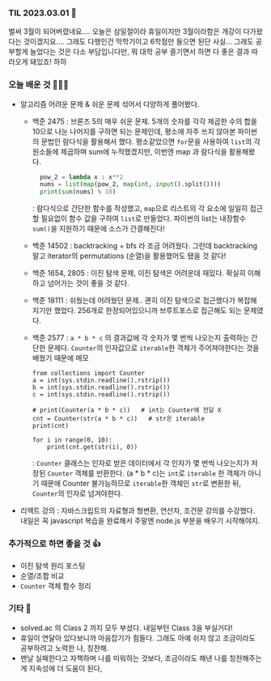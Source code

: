 ### TIL 2023.03.01 🐣

벌써 3월이 되어버렸네요.... 오늘은 삼일절이라 휴일이지만 3월이라함은 개강이 다가왔다는 것이겠지요.... 그래도 다행인건 막학기이고 6학점만 들으면 된단 사실... 그래도 공부할게 늘었다는 것은 다소 부담입니다만, 뭐 대학 공부 즐기면서 하면 다 좋은 결과 따라오게 돼있죠! 하하

### 오늘 배운 것 👩🏻‍💻
- 알고리즘 어려운 문제 & 쉬운 문제 섞어서 다양하게 풀어봤다.
	- 백준 2475 : 브론즈 5의 매우 쉬운 문제. 5개의 숫자를 각각 제곱한 수의 합을 10으로 나눈 나머지를 구하면 되는 문제인데, 평소에 자주 쓰지 않아본 파이썬의 문법인 람다식을 활용해서 했다. 평소같았으면 ```for```문을 사용하여 ```list```의 각 원소들에 제곱하며 sum에 누적했겠지만, 이번엔 map 과 람다식을 활용해봤다.
      ~~~python
        pow_2 = lambda x : x**2
        nums = list(map(pow_2, map(int, input().split())))
        print(sum(nums) % 10)
      ~~~
    
      : 람다식으로 간단한 함수를 작성했고, ```map```으로 리스트의 각 요소에 일일히 접근할 필요없이 함수 값을 구하여 ```list```로 만들었다. 파이썬의 list는 내장함수 ```sum()```을 지원하기 때문에 소스가 간결해진다!
  - 백준 14502 : backtracking + bfs 라 조금 어려웠다. 그런데 backtracking 말고 iterator의 permutations (순열)을 활용했어도 됐을 것 같다!
  - 백준 1654, 2805 : 이진 탐색 문제, 이진 탐색은 어려운데 재밌다. 확실히 이해하고 넘어가는 것이 좋을 것 같다.
  - 백준 18111 : 쉬웠는데 어려웠던 문제.. 괜히 이진 탐색으로 접근했다가 복잡해지기만 했었다. 256개로 한정되어있으니까 브루트포스로 접근해도 되는 문제였다.
  - 백준 2577 : ```a * b * c``` 의 결과값에 각 숫자가 몇 번씩 나오는지 출력하는 간단한 문제다. ```Counter```의 인자값으로 ```iterable```한 객체가 주어져야한다는 것을 배웠기 때문에 메모
    ~~~ import sys
    from collections import Counter
    a = int(sys.stdin.readline().rstrip())
    b = int(sys.stdin.readline().rstrip())
    c = int(sys.stdin.readline().rstrip())

    # print(Counter(a * b * c))   # int는 Counter에 전달 X     
    cnt = Counter(str(a * b * c))   # str은 iterable
    print(cnt)

    for i in range(0, 10):
        print(cnt.get(str(i), 0))
    ~~~
    : ```Counter``` 클래스는 인자로 받은 데이터에서 각 인자가 몇 번씩 나오는지가 저장된 ```Counter``` 객체를 반환한다.
    (a * b * c)는 ```int```로 ```iterable``` 한 객체가 아니기 때문에 Counter 불가능하므로 ```iterable```한 객체인 ```str```로 변환한 뒤, ```Counter```의 인자로 넘겨야한다.

- 리액트 강의 : 자바스크립트의 자료형과 형변환, 연산자, 조건문 강의를 수강했다. 내일은 꼭 javascript 복습을 완료해서 주말엔 node.js 부분을 배우기 시작해야지.

### 추가적으로 하면 좋을 것 👍
- 이진 탐색 원리 포스팅
- 순열/조합 비교 
- ```Counter``` 객체 함수 정리

### 기타 🤔
- solved.ac 의 Class 2 까지 모두 부셨다. 내일부턴 Class 3을 부실거다!
- 휴일이 연달아 있다보니까 마음잡기가 힘들다. 그래도 아예 쉬지 않고 조금이라도 공부하려고 노력한 나, 칭찬해.
- 맨날 실패한다고 자책하며 나를 미워하는 것보다, 조금이라도 해낸 나를 칭찬해주는게 지속성에 더 도움이 된다,
